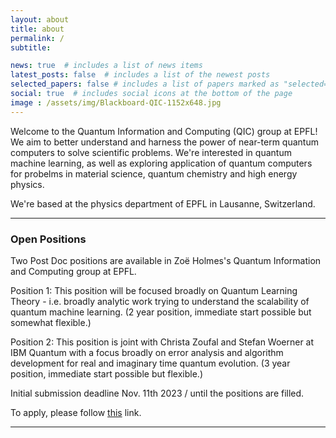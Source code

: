 ```yaml
---
layout: about
title: about
permalink: /
subtitle:

news: true  # includes a list of news items
latest_posts: false  # includes a list of the newest posts
selected_papers: false # includes a list of papers marked as "selected={true}"
social: true  # includes social icons at the bottom of the page
image : /assets/img/Blackboard-QIC-1152x648.jpg
---
```


Welcome to the Quantum Information and Computing (QIC) group at EPFL! We aim to better understand and harness the power of near-term quantum computers to solve scientific problems. We're interested in quantum machine learning, as well as exploring application of quantum computers for probelms in material science, quantum chemistry and high energy physics.

We're based at the physics department of EPFL in Lausanne, Switzerland.



--- 

### Open Positions

Two Post Doc positions are available in Zoë Holmes's Quantum Information and Computing group at EPFL. 

Position 1: This position will be focused broadly on Quantum Learning Theory - i.e. broadly analytic work trying to understand the scalability of quantum machine learning. (2 year position, immediate start possible but somewhat flexible.) 

Position 2: This position is joint with Christa Zoufal and Stefan Woerner at IBM Quantum with a focus broadly on error analysis and algorithm development for real and imaginary time quantum evolution. (3 year position, immediate start possible but flexible.) 

Initial submission deadline Nov. 11th 2023 / until the positions are filled.

To apply, please follow [this](https://docs.google.com/forms/d/e/1FAIpQLScm6P163UChmDzkHN9kidxld_cwMGisPMVre8ZkkuUfbQntjw/viewform?pli=1) link.

--- 